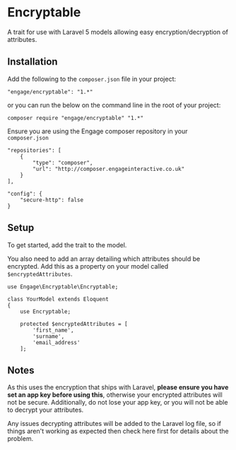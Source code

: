 # Encryptable
A trait for use with Laravel 5 models allowing easy encryption/decryption of attributes.


## Installation

Add the following to the `composer.json` file in your project:

    "engage/encryptable": "1.*"

or you can run the below on the command line in the root of your project:

    composer require "engage/encryptable" "1.*"

Ensure you are using the Engage composer repository in your `composer.json`

    "repositories": [
        {
            "type": "composer",
            "url": "http://composer.engageinteractive.co.uk"
        }
    ],

    "config": {
        "secure-http": false
    }



## Setup

To get started, add the trait to the model.

You also need to add an array detailing which attributes should be encrypted. Add this as a property on your model called `$encryptedAttributes`.

    use Engage\Encryptable\Encryptable;

    class YourModel extends Eloquent
    {
        use Encryptable;

        protected $encryptedAttributes = [
            'first_name',
            'surname',
            'email_address'
        ];


## Notes

As this uses the encryption that ships with Laravel, **please ensure you have set an app key before using this**, otherwise your encrypted attributes will not be secure. Additionally, do not lose your app key, or you will not be able to decrypt your attributes.

Any issues decrypting attributes will be added to the Laravel log file, so if things aren't working as expected then check here first for details about the problem.
